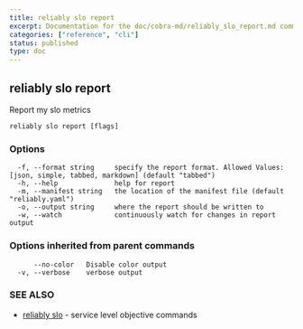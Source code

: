 ```yaml
---
title: reliably slo report
excerpt: Documentation for the doc/cobra-md/reliably_slo_report.md command in the Reliably CLI
categories: ["reference", "cli"]
status: published
type: doc
---
```

## reliably slo report

Report my slo metrics

```
reliably slo report [flags]
```

### Options

```
  -f, --format string     specify the report format. Allowed Values: [json, simple, tabbed, markdown] (default "tabbed")
  -h, --help              help for report
  -m, --manifest string   the location of the manifest file (default "reliably.yaml")
  -o, --output string     where the report should be written to
  -w, --watch             continuously watch for changes in report output
```

### Options inherited from parent commands

```
      --no-color   Disable color output
  -v, --verbose    verbose output
```

### SEE ALSO

* [reliably slo](/docs/reference/cli/reliably-slo/)	 - service level objective commands

